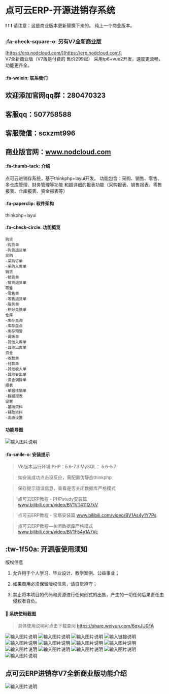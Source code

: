 


# 点可云ERP-开源进销存系统
 :exclamation:  :exclamation:  :exclamation: 请注意：这是商业版本更新替换下来的。  纯上一个商业版本。


###  :fa-check-square-o: 另有V7全新商业版
[https://erp.nodcloud.com/](https://erp.nodcloud.com/)   
V7全新商业版（V7版是付费的 售价299起） 采用tp6+vue2开发，速度更流畅，功能更齐全。 


#### :fa-weixin:  联系我们

## 欢迎添加官网qq群：280470323 
## 客服qq：507758588 
## 客服微信：scxzmt996 
## 商业版官网：www.nodcloud.com


#### :fa-thumb-tack:  介绍
点可云进销存系统，基于thinkphp+layui开发。
功能包含：采购、销售、零售、多仓库管理、财务管理等功能 和超详细的报表功能（采购报表、销售报表、零售报表、仓库报表、资金报表等）

#### :fa-paperclip:  软件架构
thinkphp+layui

####  :fa-check-circle:   功能概览

```
购货
-购货单
-购货退货单
采购
-采购订单
-采购入库单
销货
-销货单
-销货退货单
零售
-零售单
-零售退货单
-服务单
-积分兑换单
仓库
-库存查询
-库存盘点
-库存预警
-调拨单
-其他入库单
-其他出库单
资金
-收款单
-付款单
-其他收入单
-其他支出单
-资金调拨单
报表
-单据核销单
-数据报表
设置
-基础资料
-辅助资料
-高级设置
```

####  **功能导图** 


![输入图片说明](view/gndaotu.png)


#### :fa-smile-o:  安装提示

> V6版本运行环境  PHP：5.6-7.3   MySQL： 5.6-5.7

> 如安装成功点击没反应，需配置伪静态thinkphp

> 保存提示错误信息，查看是否关闭数据库严格模式

> 点可云ERP教程 - PHPstudy安装篇 www.bilibili.com/video/BV1VT411Q7kV

> 点可云ERP教程 - 宝塔安装篇 www.bilibili.com/video/BV1As4y1Y7Ps

> 点可云ERP教程—关闭数据库严格模式  www.bilibili.com/video/BV1F54y1A7Vc


## :tw-1f50a:  开源版使用须知
版权信息
1. 允许用于个人学习、毕业设计、教学案例、公益事业；

2. 如果商用必须保留版权信息，请自觉遵守；

3. 禁止将本项目的代码和资源进行任何形式的出售，产生的一切任何后果责任由侵权者自负。


#### :clap:  系统使用截图

> 具体使用说明可点击下载查阅 https://share.weiyun.com/6qxJU0FA

![输入图片说明](view/cg.png)
![输入图片说明](view/gh.png)
![输入图片说明](view/ghtu.png)
![输入链接说明](view/ls1.png)
![输入图片说明](view/ls2.png)
![输入图片说明](view/fwd.png)
![输入图片说明](view/kccx.png)
![输入图片说明](view/kcpd.png)
![输入图片说明](view/kcyj.png)
![输入图片说明](view/skd.png)
![输入图片说明](view/hxd.png)
![输入图片说明](view/zidb.png)
![输入图片说明](view/splr.png)


## 点可云ERP进销存V7全新商业版功能介绍

![输入图片说明](view/V7.png)


